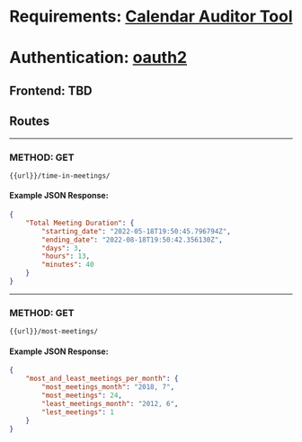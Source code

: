# Requirements: [Calendar Auditor Tool](./Avoma_Backend_Position_-_Calendar.pdf)
# Authentication: [oauth2](https://developers.google.com/identity/protocols/oauth2)


## Frontend: TBD

## Routes
---
### METHOD: GET
 ```
 {{url}}/time-in-meetings/
```
#### Example JSON Response:
```JSON
{
    "Total Meeting Duration": {
        "starting_date": "2022-05-18T19:50:45.796794Z",
        "ending_date": "2022-08-18T19:50:42.356130Z",
        "days": 3,
        "hours": 13,
        "minutes": 40
    }
}
```
---
### METHOD: GET
 ```
 {{url}}/most-meetings/
```
#### Example JSON Response:
```JSON
{
    "most_and_least_meetings_per_month": {
        "most_meetings_month": "2018, 7",
        "most_meetings": 24,
        "least_meetings_month": "2012, 6",
        "lest_meetings": 1
    }
}
```